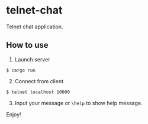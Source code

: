 # telnet-chat
Telnet chat application.

## How to use

1. Launch server

  ```
  $ cargo run
  ```

2. Connect from client

  ```
  $ telnet localhost 10000
  ```

3. Input your message or `\help` to show help message.

Enjoy!
